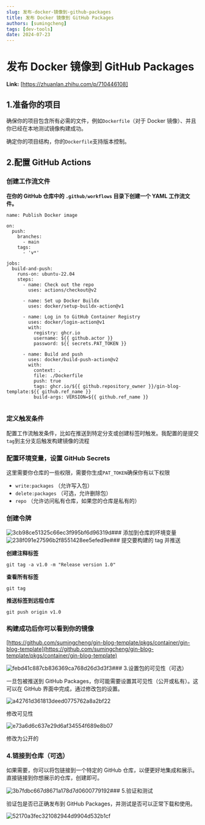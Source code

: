 ```yaml
---
slug: 发布-docker-镜像到-github-packages
title: 发布 Docker 镜像到 GitHub Packages
authors: [sumingcheng]
tags: [dev-tools]
date: 2024-07-23
---
```


# 发布 Docker 镜像到 GitHub Packages



 **Link:** [https://zhuanlan.zhihu.com/p/710446108]

## 1.准备你的项目  

确保你的项目包含所有必需的文件，例如`Dockerfile`（对于 Docker 镜像）、并且你已经在本地测试镜像构建成功。

确定你的项目结构，你的`Dockerfile`支持版本控制。

## 2.配置 GitHub Actions  
### 创建工作流文件  

**在你的 GitHub 仓库中的 `.github/workflows` 目录下创建一个 YAML 工作流文件。**

```
name: Publish Docker image
​
on:
  push:
    branches:
      - main
    tags:
      - 'v*'
​
jobs:
  build-and-push:
    runs-on: ubuntu-22.04
    steps:
      - name: Check out the repo
        uses: actions/checkout@v2
​
      - name: Set up Docker Buildx
        uses: docker/setup-buildx-action@v1
​
      - name: Log in to GitHub Container Registry
        uses: docker/login-action@v1
        with:
          registry: ghcr.io
          username: ${{ github.actor }}
          password: ${{ secrets.PAT_TOKEN }}
​
      - name: Build and push
        uses: docker/build-push-action@v2
        with:
          context: .
          file: ./Dockerfile
          push: true
          tags: ghcr.io/${{ github.repository_owner }}/gin-blog-template:${{ github.ref_name }}
          build-args: VERSION=${{ github.ref_name }}
​
```
### 定义触发条件  

配置工作流触发条件，比如在推送到特定分支或创建标签时触发。我配置的是提交`tag`到主分支后触发构建镜像的流程

### 配置环境变量，设置 GitHub Secrets  

这里需要你仓库的一些权限，需要你生成`PAT_TOKEN`确保你有以下权限

* `write:packages` （允许写入包）
* `delete:packages` （可选，允许删除包）
* `repo` （允许访问私有仓库，如果您的仓库是私有的）

### 创建令牌  
![3cb98ce51325c66ec3f995bf6d96319d](../image/3cb98ce51325c66ec3f995bf6d96319d.jpg)### 添加到仓库的环境变量  
![238f091e27596b2f8551428ee5efed9e](../image/238f091e27596b2f8551428ee5efed9e.jpg)### 提交要构建的 tag 并推送  

**创建注释标签**

```
git tag -a v1.0 -m "Release version 1.0"
```

**查看所有标签**

```
git tag
```

**推送标签到远程仓库**

```
git push origin v1.0
```
### 构建成功后你可以看到你的镜像  

[https://github.com/sumingcheng/gin-blog-template/pkgs/container/gin-blog-template](https://github.com/sumingcheng/gin-blog-template/pkgs/container/gin-blog-template)

![febd41c887cb836369ca768d26d3d3f3](../image/febd41c887cb836369ca768d26d3d3f3.jpg)### 3.设置包的可见性（可选）  

一旦包被推送到 GitHub Packages，你可能需要设置其可见性（公开或私有）。这可以在 GitHub 界面中完成，通过修改包的设置。

![a42761d361813deed0775762a8a2bf22](../image/a42761d361813deed0775762a8a2bf22.jpg)

修改可见性

  
  
![e73a6d6c637e29d6af34554f689e8b07](../image/e73a6d6c637e29d6af34554f689e8b07.jpg)

修改为公开的

  
  
### 4.链接到仓库（可选）  

如果需要，你可以将包链接到一个特定的 GitHub 仓库，以便更好地集成和展示。直接链接到你想展示的仓库，创建即可。

![3b7fdbc667d8671a178d7d0600779192](../image/3b7fdbc667d8671a178d7d0600779192.jpg)### 5.验证和测试  

验证包是否已正确发布到 GitHub Packages，并测试是否可以正常下载和使用。

![52170a3fec321082944d9904d532b1cf](../image/52170a3fec321082944d9904d532b1cf.jpg)
